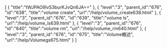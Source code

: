 [
	{
		"title":"tWJPAO9lvS3burKJvQn6JA=="
	},
	{
		"level":"3",
		"parent_id":"676",
		"id":"638",
		"title":"volume create",
		"url":"/help/volume_create638.html"
	},
	{
		"level":"3",
		"parent_id":"676",
		"id":"639",
		"title":"volume ls",
		"url":"/help/volume_ls639.html"
	},
	{
		"level":"3",
		"parent_id":"676",
		"id":"640",
		"title":"volume rm",
		"url":"/help/volume_rm640.html"
	},
	{
		"level":"3",
		"parent_id":"676",
		"id":"675",
		"title":"Volume概述",
		"url":"/help/Volumegs675.html"
	}
]